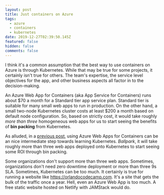 ```yaml
---
layout: post
title: Just containers on Azure
tags:
  - azure
  - containers
  - kubernetes
date: 2019-12-27T02:39:50.145Z
featured: false
hidden: false
comments: false
---
```

I think it's a common assumption that the best way to use containers on Azure is through Kubernetes. While that may be true for some projects, it certainly isn't true for others. The team's expertise, the service level objectives for the app, and other business aspects all factor in to the decision-making. 

<!--more-->

An Azure Web App for Containers (aka App Service for Containers) runs about $70 a month for a Standard tier app service plan. Standard tier is suitable for many small web apps to run in production. On the other hand, a small two-node Kubernetes cluster costs at least $200 a month based on default node configuration. So, based on strictly cost, it would take roughly *more than three* homogeneous web apps for us to start seeing the benefits of **bin packing** from Kubernetes.

As alluded, in a [previous post](https://gaunacode.com/incremental-path-to-kubernetes-on-azure), using Azure Web Apps for Containers can be an nice intermediate step towards learning Kubernetes. *Ballpark*, it will take roughly more than three web apps deployed onto Kubernetes to start seeing some ROI through bin packing. 

Some organizations don't support more than three web apps. Sometimes, organizations don't need zero downtime deployment or more than three 9s SLA. Sometimes, Kubernetes can be too much. It certainly is true for running a website like <https://orlandocodecamp.com>. It's a site that gets the bulk of the traffic once a year. Hell, even an Azure Web App is too much. A free static website hosted on Netlify with JAMStack would do.
